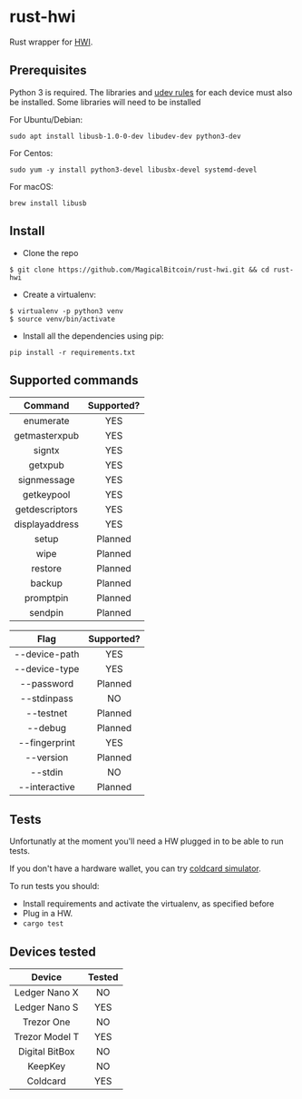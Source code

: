# rust-hwi
Rust wrapper for [HWI](https://github.com/bitcoin-core/HWI/).

## Prerequisites

Python 3 is required. The libraries and [udev rules](https://github.com/bitcoin-core/HWI/blob/master/hwilib/udev/README.md) for each device must also be installed. Some libraries will need to be installed

For Ubuntu/Debian:
```
sudo apt install libusb-1.0-0-dev libudev-dev python3-dev
```

For Centos:
```
sudo yum -y install python3-devel libusbx-devel systemd-devel
```

For macOS:
```
brew install libusb
```

## Install

- Clone the repo
```
$ git clone https://github.com/MagicalBitcoin/rust-hwi.git && cd rust-hwi
```

- Create a virtualenv:

```
$ virtualenv -p python3 venv
$ source venv/bin/activate
```

- Install all the dependencies using pip:

```
pip install -r requirements.txt
```

## Supported commands

| Command | Supported? |
|:---:|:---: |
| enumerate | YES |
| getmasterxpub | YES |
| signtx | YES |
| getxpub | YES |
| signmessage | YES |
| getkeypool | YES |
| getdescriptors | YES |
| displayaddress | YES | 
| setup | Planned |
| wipe | Planned |
| restore | Planned |
| backup | Planned |
| promptpin | Planned |
| sendpin | Planned |

| Flag | Supported? |
|:---:|:---:|
| --device-path | YES |
| --device-type | YES |
| --password | Planned |
| --stdinpass | NO |
| --testnet | Planned |
| --debug | Planned |
| --fingerprint | YES |
| --version | Planned |
| --stdin | NO |
| --interactive | Planned |

## Tests

Unfortunatly at the moment you'll need a HW plugged in to be able to run tests.

If you don't have a hardware wallet, you can try [coldcard simulator](https://github.com/Coldcard/firmware).

To run tests you should:

- Install requirements and activate the virtualenv, as specified before
- Plug in a HW.
- `cargo test`

## Devices tested
| Device | Tested |
|:---:|:---:|
| Ledger Nano X | NO
| Ledger Nano S | YES
| Trezor One | NO
| Trezor Model T | YES
| Digital BitBox | NO
| KeepKey | NO
| Coldcard | YES
